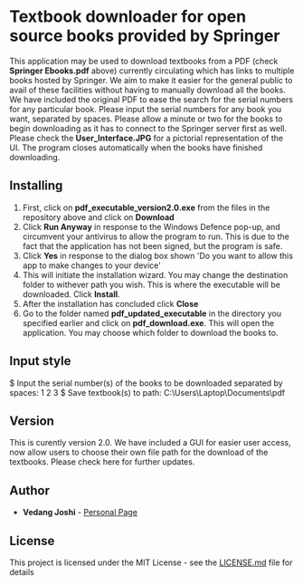 # Textbook downloader for open source books provided by Springer

This application may be used to download textbooks from a PDF (check **Springer Ebooks.pdf** above) currently circulating 
  which has links to multiple books hosted by Springer. We aim to make it easier for the general public to avail of these facilities
   without having to manually download all the books. We have included the original PDF to ease the 
   search for the serial numbers for any particular book. Please input the serial numbers for any book you want, separated by spaces. Please allow a minute or two for the books to begin downloading as it has to connect to 
  the Springer server first as well. Please check the **User_Interface.JPG** for a pictorial representation of the UI. The program closes automatically when the books have finished downloading.
  
## Installing
1. First, click on **pdf_executable_version2.0.exe** from the files in the repository above and click on **Download**
2. Click **Run Anyway** in response to the Windows Defence pop-up, and circumvent your antivirus to allow the program to run. This is due to the fact that the application has not been signed, but the program is safe.
2. Click **Yes** in response to the dialog box shown 'Do you want to allow this app to make changes to your device'
3. This will initiate the installation wizard. You may change the destination folder to withever path you wish. This is where the executable will be downloaded. Click **Install**.
4. After the installation has concluded click **Close**
5. Go to the folder named **pdf_updated_executable** in the directory you specified earlier and click on **pdf_download.exe**. This will open the application. You may choose which folder to download the books to.

## Input style

$ Input the serial number(s) of the books to be downloaded separated by spaces: 1 2 3 
$ Save textbook(s) to path: C:\Users\Laptop\Documents\pdf


## Version

This is curently version 2.0. We have included a GUI for easier user access, now allow users to choose their own file path for the download of the textbooks. Please check here for further updates. 

## Author

* **Vedang Joshi**  - [Personal Page](https://sites.google.com/view/vjoshi)


## License

This project is licensed under the MIT License - see the [LICENSE.md](LICENSE.md) file for details

